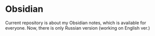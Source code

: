 # Obsidian

Current repository is about my Obsidian notes, which is available for everyone.
Now, there is only Russian version (working on English ver.)
